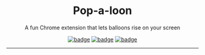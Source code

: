 <h1 align="center">Pop-a-loon</h1>

<p align="center">
A fun Chrome extension that lets balloons rise on your screen
</p>

<div align="center">

[![badge](https://img.shields.io/github/contributors/SimonStnn/pop-a-loon)](https://github.com/SimonStnn/pop-a-loon/graphs/contributors)
[![badge](https://img.shields.io/github/release-date-pre/SimonStnn/pop-a-loon)](https://github.com/SimonStnn/pop-a-loon/releases/latest)
[![badge](https://img.shields.io/chrome-web-store/v/deipmjhnmklhafelpbllalihaobeeoko)](https://chromewebstore.google.com/detail/empty-title/deipmjhnmklhafelpbllalihaobeeoko)

</div>

---
